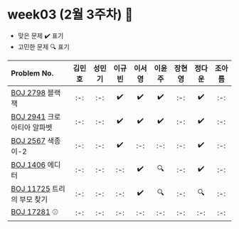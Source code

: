 # week03 (2월 3주차) :pencil:

- 맞은 문제 :heavy_check_mark: 표기
- 고민한 문제 :mag: 표기



|Problem No.|김민호|성민기|이규빈|이서영|이윤주|장현영|정다운|조아름|
|:---------------------------|:-----:|:-----:|:-----:|:-----:|:-----:|:-----:|:-----:|:-----:|
|[BOJ 2798](https://www.acmicpc.net/problem/2798) 블랙잭|:-:|:-:|:heavy_check_mark:|:heavy_check_mark:|:heavy_check_mark:|:-:|:heavy_check_mark:|:-:|
|[BOJ 2941](https://www.acmicpc.net/problem/2941) 크로아티아 알파벳|:-:|:-:|:heavy_check_mark:|:heavy_check_mark:|:heavy_check_mark:|:-:|:heavy_check_mark:|:-:|
|[BOJ 2567](https://www.acmicpc.net/problem/2567) 색종이-2|:-:|:-:|:heavy_check_mark:|:-:|:-:|:-:|:heavy_check_mark:|:-:|
|[BOJ 1406](https://www.acmicpc.net/problem/1406) 에디터|:-:|:-:|:-:|:heavy_check_mark:|:mag:|:-:|:heavy_check_mark:|:-:|
|[BOJ 11725](https://www.acmicpc.net/problem/11725) 트리의 부모 찾기|:-:|:-:|:-:|:heavy_check_mark:|:mag:|:-:|:mag:|:-:|
|[BOJ 17281](https://www.acmicpc.net/problem/17281) ⚾|:-:|:-:|:-:|:-:|:-:|:-:|:-:|:-:|
